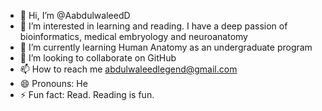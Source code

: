 - 👋 Hi, I’m @AabdulwaleedD
- 👀 I’m interested in learning and reading. I have a deep passion of bioinformatics, medical embryology and neuroanatomy 
- 🌱 I’m currently learning Human Anatomy as an undergraduate program 
- 💞️ I’m looking to collaborate on GitHub 
- 📫 How to reach me abdulwaleedlegend@gmail.com
- 😄 Pronouns: He
- ⚡ Fun fact: Read. Reading is fun.

<!---
AabdulwaleedD/AabdulwaleedD is a ✨ special ✨ repository because its `README.md` (this file) appears on your GitHub profile.
You can click the Preview link to take a look at your changes.
--->
